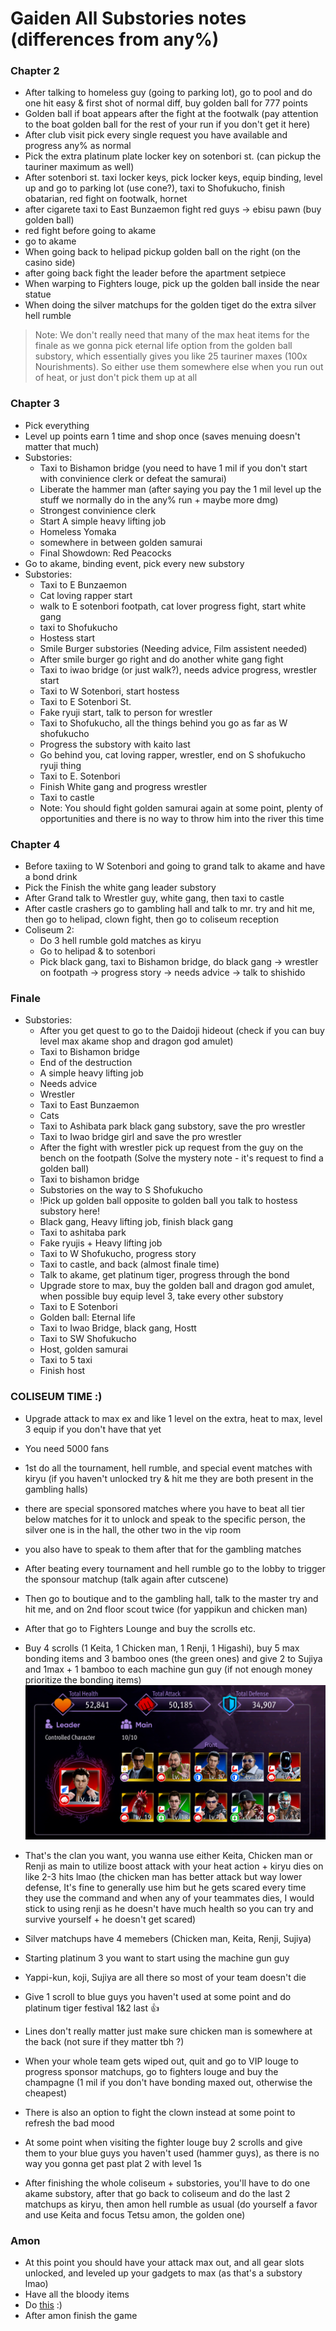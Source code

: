 # Gaiden All Substories notes (differences from any%)
### Chapter 2
- After talking to homeless guy (going to parking lot), go to pool and do one hit easy & first shot of normal diff, buy golden ball for 777 points
- Golden ball if boat appears after the fight at the footwalk (pay attention to the boat golden ball for the rest of your run if you don't get it here)
- After club visit pick every single request you have available and progress any% as normal
- Pick the extra platinum plate locker key on sotenbori st. (can pickup the tauriner maximum as well)
- After sotenbori st. taxi locker keys, pick locker keys, equip binding, level up and go to parking lot (use cone?), taxi to Shofukucho, finish obatarian, red fight on footwalk, hornet
- after cigarete taxi to East Bunzaemon fight red guys -> ebisu pawn (buy golden ball)
- red fight before going to akame
- go to akame
- When going back to helipad pickup golden ball on the right (on the casino side)
- after going back fight the leader before the apartment setpiece
- When warping to Fighters louge, pick up the golden ball inside the near statue
- When doing the silver matchups for the golden tiget do the extra silver hell rumble

> Note: We don't really need that many of the max heat items for the finale as we gonna pick eternal life option from the golden ball substory, which essentially gives you like 25 tauriner maxes (100x Nourishments). So either use them somewhere else when you run out of heat, or just don't pick them up at all

### Chapter 3
- Pick everything
- Level up points earn 1 time and shop once (saves menuing doesn't matter that much)
- Substories:
    - Taxi to Bishamon bridge (you need to have 1 mil if you don't start with convinience clerk or defeat the samurai) 
    - Liberate the hammer man (after saying you pay the 1 mil level up the stuff we normally do in the any% run + maybe more dmg)
    - Strongest convinience clerk
    - Start A simple heavy lifting job
    - Homeless Yomaka
    - somewhere in between golden samurai
    - Final Showdown: Red Peacocks
- Go to akame, binding event, pick every new substory
- Substories:
    - Taxi to E Bunzaemon
    - Cat loving rapper start
    - walk to E sotenbori footpath, cat lover progress fight, start white gang
    - taxi to Shofukucho
    - Hostess start
    - Smile Burger substories (Needing advice, Film assistent needed)
    - After smile burger go right and do another white gang fight
    - Taxi to iwao bridge (or just walk?), needs advice progress, wrestler start
    - Taxi to W Sotenbori, start hostess
    - Taxi to E Sotenbori St.
    - Fake ryuji start, talk to person for wrestler
    - Taxi to Shofukucho, all the things behind you go as far as W shofukucho
    - Progress the substory with kaito last
    - Go behind you, cat loving rapper, wrestler, end on S shofukucho ryuji thing
    - Taxi to E. Sotenbori
    - Finish White gang and progress wrestler
    - Taxi to castle
    - Note: You should fight golden samurai again at some point, plenty of opportunities and there is no way to throw him into the river this time

### Chapter 4
- Before taxiing to W Sotenbori and going to grand talk to akame and have a bond drink
- Pick the Finish the white gang leader substory
- After Grand talk to Wrestler guy, white gang, then taxi to castle
- After castle crashers go to gambling hall and talk to mr. try and hit me, then go to helipad, clown fight, then go to coliseum reception
- Coliseum 2:
    - Do 3 hell rumble gold matches as kiryu
    - Go to helipad & to sotenbori
    - Pick black gang, taxi to Bishamon bridge, do black gang -> wrestler on footpath -> progress story -> needs advice -> talk to shishido

### Finale
- Substories:
    - After you get quest to go to the Daidoji hideout (check if you can buy level max akame shop and dragon god amulet)
    - Taxi to Bishamon bridge
    - End of the destruction
    - A simple heavy lifting job
    - Needs advice
    - Wrestler
    - Taxi to East Bunzaemon
    - Cats
    - Taxi to Ashibata park black gang substory, save the pro wrestler
    - Taxi to Iwao bridge girl and save the pro wrestler
    - After the fight with wrestler pick up request from the guy on the bench on the footpath (Solve the mystery note - it's request to find a golden ball)
    - Taxi to bishamon bridge
    - Substories on the way to S Shofukucho
    - !Pick up golden ball opposite to golden ball you talk to hostess substory here!
    - Black gang, Heavy lifting job, finish black gang
    - Taxi to ashitaba park
    - Fake ryujis + Heavy lifting job
    - Taxi to W Shofukucho, progress story
    - Taxi to castle, and back (almost finale time)
    - Talk to akame, get platinum tiger, progress through the bond
    - Upgrade store to max, buy the golden ball and dragon god amulet, when possible buy equip level 3, take every other substory
    - Taxi to E Sotenbori
    - Golden ball: Eternal life
    - Taxi to Iwao Bridge, black gang, Hostt
    - Taxi to SW Shofukucho
    - Host, golden samurai
    - Taxi to 5 taxi
    - Finish host
### COLISEUM TIME :)
- Upgrade attack to max ex and like 1 level on the extra, heat to max, level 3 equip if you don't have that yet
- You need 5000 fans
- 1st do all the tournament, hell rumble, and special event matches with kiryu (if you haven't unlocked try & hit me they are both present in the gambling halls)
- there are special sponsored matches where you have to beat all tier below matches for it to unlock and speak to the specific person, the silver one is in the hall, the other two in the vip room
- you also have to speak to them after that for the gambling matches
- After beating every tournament and hell rumble go to the lobby to trigger the sponsour matchup (talk again after cutscene)
- Then go to boutique and to the gambling hall, talk to the master try and hit me, and on 2nd floor scout twice (for yappikun and chicken man)
- After that go to Fighters Lounge and buy the scrolls etc.
- Buy 4 scrolls (1 Keita, 1 Chicken man, 1 Renji, 1 Higashi), buy 5 max bonding items and 3 bamboo ones (the green ones) and give 2 to Sujiya and 1max + 1 bamboo to each machine gun guy (if not enough money prioritize the bonding items)
![The clan you want](image-1.png)
- That's the clan you want, you wanna use either Keita, Chicken man or Renji as main to utilize boost attack with your heat action + kiryu dies on like 2-3 hits lmao (the chicken man has better attack but way lower defense, It's fine to generally use him but he gets scared every time they use the command and when any of your teammates dies, I would stick to using renji as he doesn't have much health so you can try and survive yourself + he doesn't get scared)
- Silver matchups have 4 memebers (Chicken man, Keita, Renji, Sujiya)
- Starting platinum 3 you want to start using the machine gun guy
- Yappi-kun, koji, Sujiya are all there so most of your team doesn't die
- Give 1 scroll to blue guys you haven't used at some point and do platinum tiger festival 1&2 last 👍
- Lines don't really matter just make sure chicken man is somewhere at the back (not sure if they matter tbh ?)
- When your whole team gets wiped out, quit and go to VIP louge to progress sponsor matchups, go to fighters louge and buy the champagne (1 mil if you don't have bonding maxed out, otherwise the cheapest)
- There is also an option to fight the clown instead at some point to refresh the bad mood
- At some point when visiting the fighter louge buy 2 scrolls and give them to your blue guys you haven't used (hammer guys), as there is no way you gonna get past plat 2 with level 1s

- After finishing the whole coliseum + substories, you'll have to do one akame substory, after that go back to coliseum and do the last 2 matchups as kiryu, then amon hell rumble as usual (do yourself a favor and use Keita and focus Tetsu amon, the golden one)

### Amon
- At this point you should have your attack max out, and all gear slots unlocked, and leveled up your gadgets to max (as that's a substory lmao)
- Have all the bloody items
- Do [this](https://youtu.be/8IIl_eIAw5E?si=gsNXAtJGfqMZ3Txd) :)
- After amon finish the game
